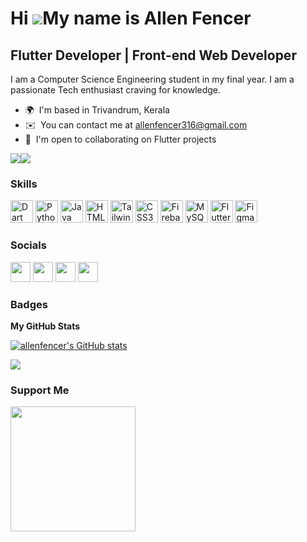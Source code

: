 Hi ![](https://user-images.githubusercontent.com/18350557/176309783-0785949b-9127-417c-8b55-ab5a4333674e.gif)My name is Allen Fencer
====================================================================================================================================

Flutter Developer | Front-end Web Developer
-------------------------------------------

I am a Computer Science Engineering student in my final year. I am a passionate Tech enthusiast craving for knowledge.

* 🌍  I'm based in Trivandrum, Kerala
* ✉️  You can contact me at [allenfencer316@gmail.com](mailto:allenfencer316@gmail.com)
* 🤝  I'm open to collaborating on Flutter projects

<a href="https://www.twitter.com/allenfencer" target="_blank" rel="noreferrer"><img
src="https://img.shields.io/twitter/follow/allenfencer?logo=twitter&style=for-the-badge&color=f97316&labelColor=27272a"
/></a><a href="https://www.github.com/allenfencer" target="_blank" rel="noreferrer"><img
src="https://img.shields.io/github/followers/allenfencer?logo=github&style=for-the-badge&color=f97316&labelColor=27272a" /></a>

### Skills


<p align="left">
<a href="https://dart.dev/" target="_blank" rel="noreferrer"><img src="https://raw.githubusercontent.com/danielcranney/readme-generator/main/public/icons/skills/dart-colored.svg" width="36" height="36" alt="Dart" /></a>
<a href="https://www.python.org/" target="_blank" rel="noreferrer"><img src="https://raw.githubusercontent.com/danielcranney/readme-generator/main/public/icons/skills/python-colored.svg" width="36" height="36" alt="Python" /></a>
<a href="https://www.oracle.com/java/" target="_blank" rel="noreferrer"><img src="https://raw.githubusercontent.com/danielcranney/readme-generator/main/public/icons/skills/java-colored.svg" width="36" height="36" alt="Java" /></a>
<a href="https://developer.mozilla.org/en-US/docs/Glossary/HTML5" target="_blank" rel="noreferrer"><img src="https://raw.githubusercontent.com/danielcranney/readme-generator/main/public/icons/skills/html5-colored.svg" width="36" height="36" alt="HTML5" /></a>
<a href="https://tailwindcss.com/" target="_blank" rel="noreferrer"><img src="https://raw.githubusercontent.com/danielcranney/readme-generator/main/public/icons/skills/tailwindcss-colored.svg" width="36" height="36" alt="TailwindCSS" /></a>
<a href="https://www.w3.org/TR/CSS/#css" target="_blank" rel="noreferrer"><img src="https://raw.githubusercontent.com/danielcranney/readme-generator/main/public/icons/skills/css3-colored.svg" width="36" height="36" alt="CSS3" /></a>
<a href="https://firebase.google.com/" target="_blank" rel="noreferrer"><img src="https://raw.githubusercontent.com/danielcranney/readme-generator/main/public/icons/skills/firebase-colored.svg" width="36" height="36" alt="Firebase" /></a>
<a href="https://www.mysql.com/" target="_blank" rel="noreferrer"><img src="https://raw.githubusercontent.com/danielcranney/readme-generator/main/public/icons/skills/mysql-colored.svg" width="36" height="36" alt="MySQL" /></a>
<a href="https://flutter.dev/" target="_blank" rel="noreferrer"><img src="https://raw.githubusercontent.com/danielcranney/readme-generator/main/public/icons/skills/flutter-colored.svg" width="36" height="36" alt="Flutter" /></a>
<a href="https://www.figma.com/" target="_blank" rel="noreferrer"><img src="https://raw.githubusercontent.com/danielcranney/readme-generator/main/public/icons/skills/figma-colored.svg" width="36" height="36" alt="Figma" /></a>
</p>


### Socials

<p align="left"> <a href="https://www.github.com/allenfencer" target="_blank" rel="noreferrer"><img src="https://raw.githubusercontent.com/danielcranney/readme-generator/main/public/icons/socials/github.svg" width="32" height="32" /></a> <a href="http://www.instagram.com/allen.fencer" target="_blank" rel="noreferrer"><img src="https://raw.githubusercontent.com/danielcranney/readme-generator/main/public/icons/socials/instagram.svg" width="32" height="32" /></a> <a href="https://www.linkedin.com/in/allenfencer" target="_blank" rel="noreferrer"><img src="https://raw.githubusercontent.com/danielcranney/readme-generator/main/public/icons/socials/linkedin.svg" width="32" height="32" /></a> <a href="https://www.twitter.com/allenfencer" target="_blank" rel="noreferrer"><img src="https://raw.githubusercontent.com/danielcranney/readme-generator/main/public/icons/socials/twitter.svg" width="32" height="32" /></a></p>

### Badges

<b>My GitHub Stats</b>

<a href="http://www.github.com/allenfencer"><img src="https://github-readme-stats.vercel.app/api?username=allenfencer&show_icons=true&hide=prs,&count_private=true&title_color=facc15&text_color=ffffff&icon_color=f97316&bg_color=27272a&hide_border=true&show_icons=true" alt="allenfencer's GitHub stats" /></a>

<a href="http://www.github.com/allenfencer"><img src="https://github-readme-streak-stats.herokuapp.com/?user=allenfencer&stroke=ffffff&background=27272a&ring=facc15&fire=facc15&currStreakNum=ffffff&currStreakLabel=facc15&sideNums=ffffff&sideLabels=ffffff&dates=ffffff&hide_border=true" /></a>

### Support Me

<a href="https://www.buymeacoffee.com/allenfencer"><img src="https://cdn.buymeacoffee.com/buttons/v2/default-yellow.png" width="200" /></a>
